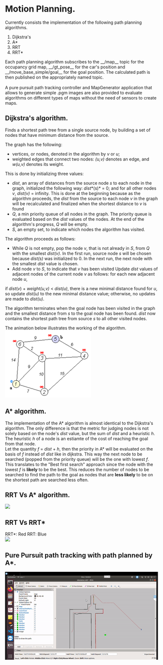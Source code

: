 # Motion Planning.

Currently consists the implementation of the following path planning algorithms.   
1. Dijkstra's  
2. A\*  
3. RRT  
4. RRT\*  <br/>
</ul>
Each path planning algorithm subscribes to the __/map__ topic for the occupancy grid map, __/gt_pose__ for the car's position and __/move_base_simple/goal__ for the goal position. The calculated path is then published on the appropriately named topic.<br/><br/>
A pure pursuit path tracking controller and MapGenerator application that allows to generate simple .pgm images are also provided to evaluate algorithms on different types of maps without the need of sensors to create maps.


## Dijkstra's algorithm.
Finds a shortest path tree from a single source node, by building a set of nodes that have minimum distance from the source.

The graph has the following:

* vertices, or nodes, denoted in the algorithm by *v* or *u*;
* weighted edges that connect two nodes: *(u,v)* denotes an edge, and *w(u,v)* denotes its weight. 

This is done by initializing three values:

* _dist_, an array of distances from the source node *s* to each node in the graph, initialized the following way: *dist**(s)* = 0; and for all other nodes *v*, *dist(v)* = infinity. This is done at the beginning because as the algorithm proceeds, the *dist* from the source to each node *v* in the graph will be recalculated and finalized when the shortest distance to *v* is found
* *Q*, a min priority queue of all nodes in the graph. The priority queue is evaluated based on the *dist* values of the nodes. At the end of the algorithm's progress, *Q* will be empty.
* *S*, an empty set, to indicate which nodes the algorithm has visited.

The algorithm proceeds as follows:

* While *Q* is not empty, pop the node *v*, that is not already in *S*, from *Q* with the smallest *dist(v)*. In the first run, source node *s* will be chosen because *dist(s)* was initialized to 0. In the next run, the next node with the smallest *dist* value is chosen.
* Add node *v* to *S*, to indicate that *v* has been visited
Update *dist* values of adjacent nodes of the current node *v* as follows: for each new adjacent node *u*,

if *dist*(*v*) + *weight(u,v)* < *dist(u)*, there is a new minimal distance found for *u*, so update *dist(u)* to the new minimal distance value;
otherwise, no updates are made to *dist(u)*.

The algorithm terminates when the goal node has been visited in the graph and the smallest distance from *s* to the goal node has been found. *dist* now contains the shortest path tree from source *s* to all other visited nodes.

The animation below illustrates the working of the algorithm.  
![](images/Dijkstra_Animation.gif)

## A\* algorithm.
The implementation of the A\* algorithm is almost identical to the Dijkstra's algorithm. The only difference is that the metric for judging nodes is not solely based on the node's *dist* value, but the sum of *dist* and a heuristic *h*. The heuristic *h* of a node is an estiamte of the cost of reaching the goal from that node.  
Let the quantity *f* = *dist* + *h*, then the priority in A\* will be evaluated on the basis of *f* instead of *dist* like in dijkstra. This way the next node to be searched (popped from the priority queue) will be the one with lowest *f*. This translates to the "Best first search" approach since the node with the lowest *f* is __likely__ to be the best. This reduces the number of nodes to be searched to find the path to the goal as nodes that are __less likely__ to be on the shortest path are searched less often.

## RRT Vs A* algorithm. 
![](images/A_starVs_RRT.png)

## RRT Vs RRT*
RRT*: Red RRT: Blue\
![](images/RRT_Vs_RRT_Star.png)

## Pure Pursuit path tracking with path planned by A*.
![](images/A_star_with_pure_pursuit.gif)
